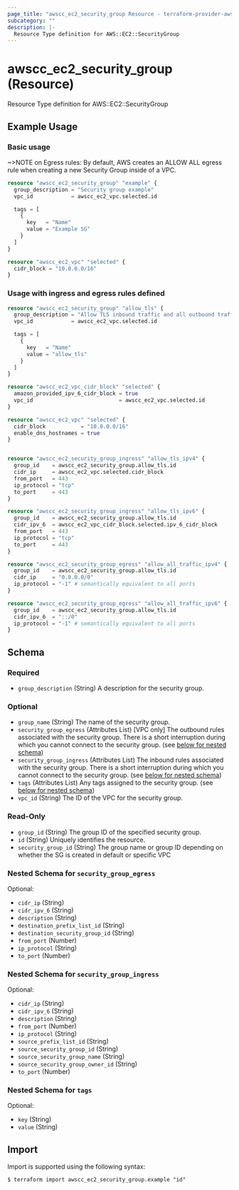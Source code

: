 ```yaml
---
page_title: "awscc_ec2_security_group Resource - terraform-provider-awscc"
subcategory: ""
description: |-
  Resource Type definition for AWS::EC2::SecurityGroup
---
```


# awscc_ec2_security_group (Resource)

Resource Type definition for AWS::EC2::SecurityGroup

## Example Usage

### Basic usage

~>NOTE on Egress rules: By default, AWS creates an ALLOW ALL egress rule when creating a new Security Group inside of a VPC.

```terraform
resource "awscc_ec2_security_group" "example" {
  group_description = "Security group example"
  vpc_id            = awscc_ec2_vpc.selected.id

  tags = [
    {
      key   = "Name"
      value = "Example SG"
    }
  ]
}

resource "awscc_ec2_vpc" "selected" {
  cidr_block = "10.0.0.0/16"
}
```

### Usage with ingress and egress rules defined

```terraform
resource "awscc_ec2_security_group" "allow_tls" {
  group_description = "Allow TLS inbound traffic and all outbound traffic"
  vpc_id            = awscc_ec2_vpc.selected.id

  tags = [
    {
      key   = "Name"
      value = "allow_tls"
    }
  ]
}

resource "awscc_ec2_vpc_cidr_block" "selected" {
  amazon_provided_ipv_6_cidr_block = true
  vpc_id                           = awscc_ec2_vpc.selected.id
}

resource "awscc_ec2_vpc" "selected" {
  cidr_block           = "10.0.0.0/16"
  enable_dns_hostnames = true
}


resource "awscc_ec2_security_group_ingress" "allow_tls_ipv4" {
  group_id    = awscc_ec2_security_group.allow_tls.id
  cidr_ip     = awscc_ec2_vpc.selected.cidr_block
  from_port   = 443
  ip_protocol = "tcp"
  to_port     = 443
}

resource "awscc_ec2_security_group_ingress" "allow_tls_ipv6" {
  group_id    = awscc_ec2_security_group.allow_tls.id
  cidr_ipv_6  = awscc_ec2_vpc_cidr_block.selected.ipv_6_cidr_block
  from_port   = 443
  ip_protocol = "tcp"
  to_port     = 443
}

resource "awscc_ec2_security_group_egress" "allow_all_traffic_ipv4" {
  group_id    = awscc_ec2_security_group.allow_tls.id
  cidr_ip     = "0.0.0.0/0"
  ip_protocol = "-1" # semantically equivalent to all ports
}

resource "awscc_ec2_security_group_egress" "allow_all_traffic_ipv6" {
  group_id    = awscc_ec2_security_group.allow_tls.id
  cidr_ipv_6  = "::/0"
  ip_protocol = "-1" # semantically equivalent to all ports
}
```


<!-- schema generated by tfplugindocs -->
## Schema

### Required

- `group_description` (String) A description for the security group.

### Optional

- `group_name` (String) The name of the security group.
- `security_group_egress` (Attributes List) [VPC only] The outbound rules associated with the security group. There is a short interruption during which you cannot connect to the security group. (see [below for nested schema](#nestedatt--security_group_egress))
- `security_group_ingress` (Attributes List) The inbound rules associated with the security group. There is a short interruption during which you cannot connect to the security group. (see [below for nested schema](#nestedatt--security_group_ingress))
- `tags` (Attributes List) Any tags assigned to the security group. (see [below for nested schema](#nestedatt--tags))
- `vpc_id` (String) The ID of the VPC for the security group.

### Read-Only

- `group_id` (String) The group ID of the specified security group.
- `id` (String) Uniquely identifies the resource.
- `security_group_id` (String) The group name or group ID depending on whether the SG is created in default or specific VPC

<a id="nestedatt--security_group_egress"></a>
### Nested Schema for `security_group_egress`

Optional:

- `cidr_ip` (String)
- `cidr_ipv_6` (String)
- `description` (String)
- `destination_prefix_list_id` (String)
- `destination_security_group_id` (String)
- `from_port` (Number)
- `ip_protocol` (String)
- `to_port` (Number)


<a id="nestedatt--security_group_ingress"></a>
### Nested Schema for `security_group_ingress`

Optional:

- `cidr_ip` (String)
- `cidr_ipv_6` (String)
- `description` (String)
- `from_port` (Number)
- `ip_protocol` (String)
- `source_prefix_list_id` (String)
- `source_security_group_id` (String)
- `source_security_group_name` (String)
- `source_security_group_owner_id` (String)
- `to_port` (Number)


<a id="nestedatt--tags"></a>
### Nested Schema for `tags`

Optional:

- `key` (String)
- `value` (String)

## Import

Import is supported using the following syntax:

```shell
$ terraform import awscc_ec2_security_group.example "id"
```